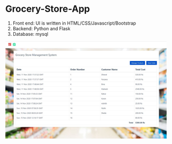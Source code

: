 # Grocery-Store-App

1. Front end: UI is written in HTML/CSS/Javascript/Bootstrap
2. Backend: Python and Flask
3. Database: mysql

![](homepage.JPG)

